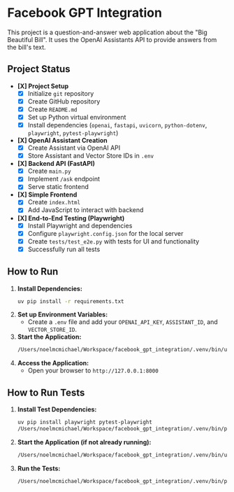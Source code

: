 # Facebook GPT Integration

This project is a question-and-answer web application about the "Big Beautiful Bill". It uses the OpenAI Assistants API to provide answers from the bill's text.

## Project Status

- **[X] Project Setup**
  - [X] Initialize `git` repository
  - [X] Create GitHub repository
  - [X] Create `README.md`
  - [X] Set up Python virtual environment
  - [X] Install dependencies (`openai`, `fastapi`, `uvicorn`, `python-dotenv`, `playwright`, `pytest-playwright`)
- **[X] OpenAI Assistant Creation**
  - [X] Create Assistant via OpenAI API
  - [X] Store Assistant and Vector Store IDs in `.env`
- **[X] Backend API (FastAPI)**
  - [X] Create `main.py`
  - [X] Implement `/ask` endpoint
  - [X] Serve static frontend
- **[X] Simple Frontend**
  - [X] Create `index.html`
  - [X] Add JavaScript to interact with backend
- **[X] End-to-End Testing (Playwright)**
  - [X] Install Playwright and dependencies
  - [X] Configure `playwright.config.json` for the local server
  - [X] Create `tests/test_e2e.py` with tests for UI and functionality
  - [X] Successfully run all tests

## How to Run

1.  **Install Dependencies:**
    ```bash
    uv pip install -r requirements.txt
    ```
2.  **Set up Environment Variables:**
    - Create a `.env` file and add your `OPENAI_API_KEY`, `ASSISTANT_ID`, and `VECTOR_STORE_ID`.
3.  **Start the Application:**
    ```bash
    /Users/noelmcmichael/Workspace/facebook_gpt_integration/.venv/bin/uvicorn main:app --host 127.0.0.1 --port 8000
    ```
4.  **Access the Application:**
    - Open your browser to `http://127.0.0.1:8000`

## How to Run Tests

1.  **Install Test Dependencies:**
    ```bash
    uv pip install playwright pytest-playwright
    /Users/noelmcmichael/Workspace/facebook_gpt_integration/.venv/bin/playwright install
    ```
2.  **Start the Application (if not already running):**
    ```bash
    /Users/noelmcmichael/Workspace/facebook_gpt_integration/.venv/bin/uvicorn main:app --host 127.0.0.1 --port 8000
    ```
3.  **Run the Tests:**
    ```bash
    /Users/noelmcmichael/Workspace/facebook_gpt_integration/.venv/bin/pytest tests/test_e2e.py
    ```

